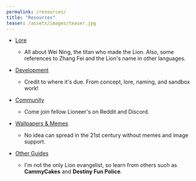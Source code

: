 ```yaml
---
permalink: /resources/
title: "Resources"
teaser: /assets/images/teaser.jpg
---
```


- [Lore](/lore/)
  - All about Wei Ning, the titan who made the Lion. Also, some references to Zhang Fei and the Lion's name in other languages.

- [Development](/development/)
  - Credit to where it's due. From concept, lore, naming, and sandbox work!

- [Community](/community/)
  - Come join fellow Lioneer's on Reddit and Discord.

- [Wallpapers & Memes](/images/)
  - No idea can spread in the 21st century without memes and image support.

- [Other Guides](/other_guides/)
  - I'm not the only Lion evangelist, so learn from others such as **CammyCakes** and **Destiny Fun Police**.
